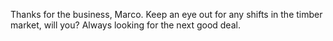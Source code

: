 Thanks for the business, Marco. Keep an eye out for any shifts in the timber market, will you? Always looking for the next good deal.
